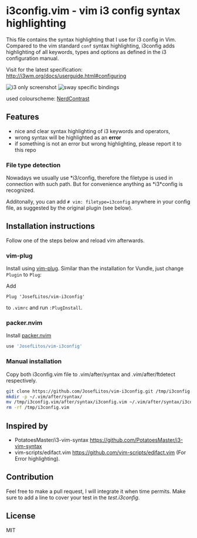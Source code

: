 # i3config.vim - vim i3 config syntax highlighting

This file contains the syntax highlighting that I use for i3 config in Vim.
Compared to the vim standard `conf` syntax highlighting, i3config
adds highlighting of all keywords,
types and options as defined in the i3 configuration manual.

Visit for the latest specification:
<http://i3wm.org/docs/userguide.html#configuring>

![i3 only screenshot](https://user-images.githubusercontent.com/54900518/220209998-5cc18e59-8d60-4176-9ed0-b164adf1d2a2.png)
![sway specific bindings](https://user-images.githubusercontent.com/54900518/220209797-42e68601-5bf4-4736-8eb4-d11861cbc472.png)

used colourscheme: [NerdContrast](https://github.com/JosefLitos/nerdcontrast.nvim)

## Features

- nice and clear syntax highlighting of i3 keywords and operators,
- wrong syntax will be highlighted as an **error**
- if something is not an error but wrong highlighting, please report it to this repo

### File type detection

Nowadays we usually use \*i3/config, therefore the filetype is used in
connection with such path. But for convenience anything as \*i3\*config is recognized.

Additonally, you can add `# vim: filetype=i3config` anywhere in your config file, as suggested by the original plugin (see below).

## Installation instructions

Follow one of the steps below and reload vim afterwards.

### vim-plug

Install using [vim-plug](https://github.com/junegunn/vim-plug). Similar than the installation for Vundle, just change `Plugin` to `Plug`:

Add

```vim
Plug 'JosefLitos/vim-i3config'
```

to `.vimrc` and run `:PlugInstall`.

### packer.nvim

Install [packer.nvim](https://github.com/wbthomason/packer.nvim)

```lua
use 'JosefLitos/vim-i3config'
```

### Manual installation

Copy both i3config.vim file
to .vim/after/syntax and .vim/after/ftdetect respectively.

```sh
git clone https://github.com/JosefLitos/vim-i3config.git /tmp/i3config.vim
mkdir -p ~/.vim/after/syntax/
mv /tmp/i3config.vim/after/syntax/i3config.vim ~/.vim/after/syntax/i3config.vim
rm -rf /tmp/i3config.vim
```

## Inspired by

+ PotatoesMaster/i3-vim-syntax
  <https://github.com/PotatoesMaster/i3-vim-syntax>
+ vim-scripts/edifact.vim
  <https://github.com/vim-scripts/edifact.vim> (For Error highlighting).

## Contribution

Feel free to make a pull request, I will integrate it when time permits.
Make sure to add a line to cover your test in the *test.i3config*.

## License

MIT
